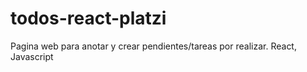 # todos-react-platzi
Pagina web para anotar y crear pendientes/tareas por realizar. React, Javascript
